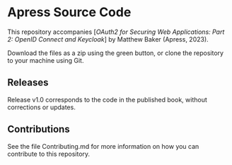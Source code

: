 # Apress Source Code

This repository accompanies [*OAuth2 for Securing Web Applications: Part 2: OpenID Connect and Keycloak*] by Matthew Baker (Apress, 2023).


Download the files as a zip using the green button, or clone the repository to your machine using Git.

## Releases

Release v1.0 corresponds to the code in the published book, without corrections or updates.

## Contributions

See the file Contributing.md for more information on how you can contribute to this repository.